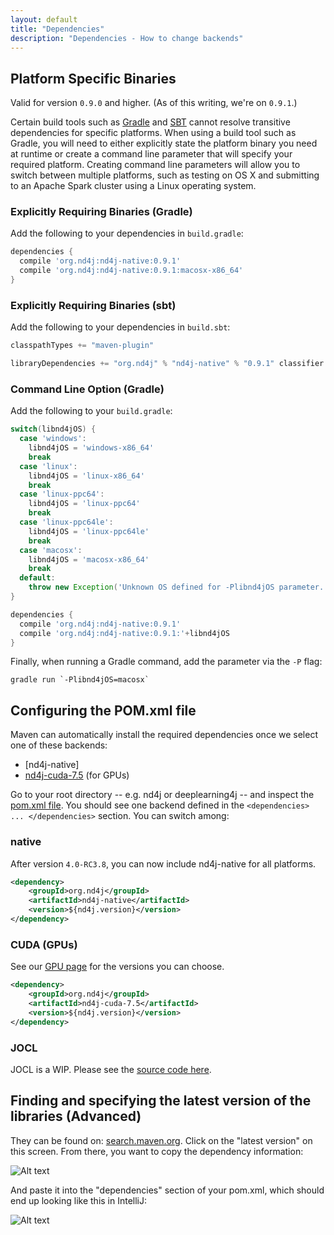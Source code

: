 ```yaml
---
layout: default
title: "Dependencies"
description: "Dependencies - How to change backends"
---
```



## Platform Specific Binaries

Valid for version `0.9.0` and higher. (As of this writing, we're on `0.9.1`.)

Certain build tools such as [Gradle](http://www.gradle.org) and [SBT](http://www.scala-sbt.org/) cannot resolve transitive dependencies for specific platforms. When using a build tool such as Gradle, you will need to either explicitly state the platform binary you need at runtime or create a command line parameter that will specify your required platform. Creating command line parameters will allow you to switch between multiple platforms, such as testing on OS X and submitting to an Apache Spark cluster using a Linux operating system.

### Explicitly Requiring Binaries (Gradle)

Add the following to your dependencies in `build.gradle`:

```groovy
dependencies {
  compile 'org.nd4j:nd4j-native:0.9.1'
  compile 'org.nd4j:nd4j-native:0.9.1:macosx-x86_64'
}
```

### Explicitly Requiring Binaries (sbt)

Add the following to your dependencies in `build.sbt`:

```scala
classpathTypes += "maven-plugin"

libraryDependencies += "org.nd4j" % "nd4j-native" % "0.9.1" classifier "" classifier "linux-x86_64"
```

### Command Line Option (Gradle)

Add the following to your `build.gradle`:

```groovy
switch(libnd4jOS) {
  case 'windows':
    libnd4jOS = 'windows-x86_64'
    break
  case 'linux':
    libnd4jOS = 'linux-x86_64'
    break
  case 'linux-ppc64':
    libnd4jOS = 'linux-ppc64'
    break
  case 'linux-ppc64le':
    libnd4jOS = 'linux-ppc64le'
    break
  case 'macosx':
    libnd4jOS = 'macosx-x86_64'
    break
  default:
    throw new Exception('Unknown OS defined for -Plibnd4jOS parameter. ND4J will be unable to find platform-specific binaries and thus unable to run.')
}

dependencies {
  compile 'org.nd4j:nd4j-native:0.9.1'
  compile 'org.nd4j:nd4j-native:0.9.1:'+libnd4jOS
}
```

Finally, when running a Gradle command, add the parameter via the `-P` flag:

```
gradle run `-Plibnd4jOS=macosx`
```

## Configuring the POM.xml file

Maven can automatically install the required dependencies once we select one of these backends:

* [nd4j-native]
* [nd4j-cuda-7.5](./gpu_native_backends) (for GPUs)

Go to your root directory -- e.g. nd4j or deeplearning4j -- and inspect the [pom.xml file](https://maven.apache.org/pom.html). You should see one backend defined in the `<dependencies> ... </dependencies>` section. You can switch among:

### native

After version `4.0-RC3.8`, you can now include nd4j-native for all platforms.

```xml
<dependency>
    <groupId>org.nd4j</groupId>
    <artifactId>nd4j-native</artifactId>
    <version>${nd4j.version}</version>
</dependency>
```
### CUDA (GPUs)

See our [GPU page](./gpu_native_backends) for the versions you can choose.

```xml
<dependency>
    <groupId>org.nd4j</groupId>
    <artifactId>nd4j-cuda-7.5</artifactId>
    <version>${nd4j.version}</version>
</dependency>
```

### JOCL

JOCL is a WIP. Please see the [source code here](https://github.com/deeplearning4j/nd4j/tree/master/nd4j-jocl-parent).

## Finding and specifying the latest version of the libraries (Advanced)

They can be found on: [search.maven.org](http://search.maven.org/#search%7Cga%7C1%7Cnd4j). Click on the "latest version" on this screen. From there, you want to copy the dependency information:

![Alt text](../img/nd4j_maven.png)

And paste it into the "dependencies" section of your pom.xml, which should end up looking like this in IntelliJ:

![Alt text](../img/nd4j_pom_after.png)
